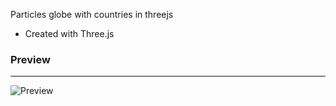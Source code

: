 
Particles globe with countries in threejs

- Created with Three.js

### Preview
---
![Preview](https://github.com/lucatosc/global_3d/main/previews/preview.png?raw=true "Home preview 1")


